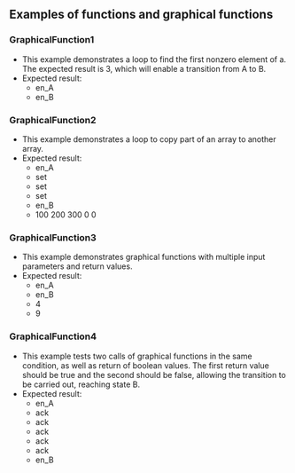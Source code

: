 ## Examples of functions and graphical functions

### GraphicalFunction1

* This example demonstrates a loop to find the first nonzero element of a. The expected result is 3, which will enable a transition from A to B.
* Expected result:
  - en_A
  - en_B

### GraphicalFunction2

* This example demonstrates a loop to copy part of an array to another array.
* Expected result:
  - en_A
  - set
  - set
  - set
  - en_B
  - 100 200 300 0 0

### GraphicalFunction3

* This example demonstrates graphical functions with multiple input parameters and return values.
* Expected result:
  - en_A
  - en_B
  - 4
  - 9

### GraphicalFunction4

* This example tests two calls of graphical functions in the same condition, as well as return of boolean values. The first return value should be true and the second should be false, allowing the transition to be carried out, reaching state B.
* Expected result:
  - en_A
  - ack
  - ack
  - ack
  - ack
  - ack
  - en_B
